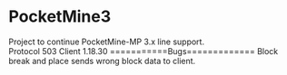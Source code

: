 # PocketMine3
Project to continue PocketMine-MP 3.x line support.<br>
Protocol 503
Client 1.18.30
===========Bugs=============
Block break and place sends wrong block data to client.
